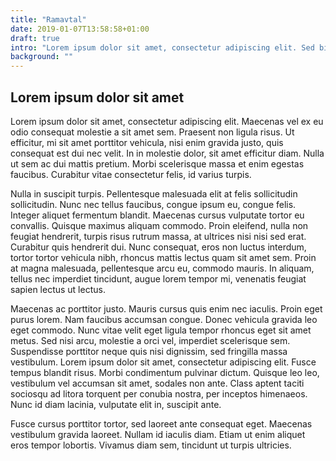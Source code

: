 ```yaml
---
title: "Ramavtal"
date: 2019-01-07T13:58:58+01:00
draft: true
intro: "Lorem ipsum dolor sit amet, consectetur adipiscing elit. Sed bibendum arcu non ligula maximus blandit. Nulla ultricies libero et sapien sodales, eu nullam."
background: ""
---
```

## Lorem ipsum dolor sit amet
Lorem ipsum dolor sit amet, consectetur adipiscing elit. Maecenas vel ex eu odio consequat molestie a sit amet sem. Praesent non ligula risus. Ut efficitur, mi sit amet porttitor vehicula, nisi enim gravida justo, quis consequat est dui nec velit. In in molestie dolor, sit amet efficitur diam. Nulla ut sem ac dui mattis pretium. Morbi scelerisque massa et enim egestas faucibus. Curabitur vitae consectetur felis, id varius turpis.

Nulla in suscipit turpis. Pellentesque malesuada elit at felis sollicitudin sollicitudin. Nunc nec tellus faucibus, congue ipsum eu, congue felis. Integer aliquet fermentum blandit. Maecenas cursus vulputate tortor eu convallis. Quisque maximus aliquam commodo. Proin eleifend, nulla non feugiat hendrerit, turpis risus rutrum massa, at ultrices nisi nisi sed erat. Curabitur quis hendrerit dui. Nunc consequat, eros non luctus interdum, tortor tortor vehicula nibh, rhoncus mattis lectus quam sit amet sem. Proin at magna malesuada, pellentesque arcu eu, commodo mauris. In aliquam, tellus nec imperdiet tincidunt, augue lorem tempor mi, venenatis feugiat sapien lectus ut lectus.

Maecenas ac porttitor justo. Mauris cursus quis enim nec iaculis. Proin eget purus lorem. Nam faucibus accumsan congue. Donec vehicula gravida leo eget commodo. Nunc vitae velit eget ligula tempor rhoncus eget sit amet metus. Sed nisi arcu, molestie a orci vel, imperdiet scelerisque sem. Suspendisse porttitor neque quis nisi dignissim, sed fringilla massa vestibulum. Lorem ipsum dolor sit amet, consectetur adipiscing elit. Fusce tempus blandit risus. Morbi condimentum pulvinar dictum. Quisque leo leo, vestibulum vel accumsan sit amet, sodales non ante. Class aptent taciti sociosqu ad litora torquent per conubia nostra, per inceptos himenaeos. Nunc id diam lacinia, vulputate elit in, suscipit ante.

Fusce cursus porttitor tortor, sed laoreet ante consequat eget. Maecenas vestibulum gravida laoreet. Nullam id iaculis diam. Etiam ut enim aliquet eros tempor lobortis. Vivamus diam sem, tincidunt ut turpis ultricies.
